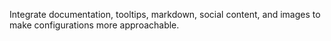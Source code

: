 ---
---

Integrate documentation, tooltips, markdown, social content, and images to make configurations more approachable.
